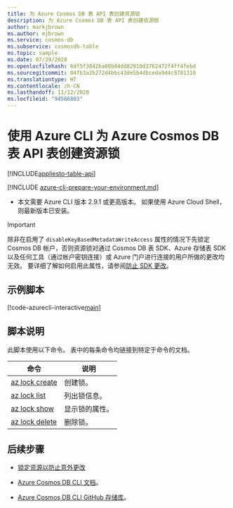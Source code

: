 ```yaml
---
title: 为 Azure Cosmos DB 表 API 表创建资源锁
description: 为 Azure Cosmos DB 表 API 表创建资源锁
author: markjbrown
ms.author: mjbrown
ms.service: cosmos-db
ms.subservice: cosmosdb-table
ms.topic: sample
ms.date: 07/29/2020
ms.openlocfilehash: 6df5f3842ba08b04dd82910d3762472f4ff4febd
ms.sourcegitcommit: 04fb3a2b272d4bbc43de5b4dbceda9d4c9701310
ms.translationtype: HT
ms.contentlocale: zh-CN
ms.lasthandoff: 11/12/2020
ms.locfileid: "94566803"
---
```

# <a name="create-resource-lock-for-a-azure-cosmos-db-table-api-table-using-azure-cli"></a>使用 Azure CLI 为 Azure Cosmos DB 表 API 表创建资源锁
[!INCLUDE[appliesto-table-api](../../../includes/appliesto-table-api.md)]

[!INCLUDE [azure-cli-prepare-your-environment.md](../../../../../includes/azure-cli-prepare-your-environment.md)]

- 本文需要 Azure CLI 版本 2.9.1 或更高版本。 如果使用 Azure Cloud Shell，则最新版本已安装。

> [!IMPORTANT]
> 除非在启用了 `disableKeyBasedMetadataWriteAccess` 属性的情况下先锁定 Cosmos DB 帐户，否则资源锁对通过 Cosmos DB 表 SDK、Azure 存储表 SDK 以及任何工具（通过帐户密钥连接）或 Azure 门户进行连接的用户所做的更改均无效。 要详细了解如何启用此属性，请参阅[防止 SDK 更改](../../../role-based-access-control.md#prevent-sdk-changes)。

## <a name="sample-script"></a>示例脚本

[!code-azurecli-interactive[main](../../../../../cli_scripts/cosmosdb/table/lock.sh "Create a resource lock for an Azure Cosmos DB Table API table.")]

## <a name="script-explanation"></a>脚本说明

此脚本使用以下命令。 表中的每条命令均链接到特定于命令的文档。

| 命令 | 说明 |
|---|---|
| [az lock create](/cli/azure/lock#az-lock-create) | 创建锁。 |
| [az lock list](/cli/azure/lock#az-lock-list) | 列出锁信息。 |
| [az lock show](/cli/azure/lock#az-lock-show) | 显示锁的属性。 |
| [az lock delete](/cli/azure/lock#az-lock-delete) | 删除锁。 |

## <a name="next-steps"></a>后续步骤

- [锁定资源以防止意外更改](../../../../azure-resource-manager/management/lock-resources.md)

- [Azure Cosmos DB CLI 文档](/cli/azure/cosmosdb)。

- [Azure Cosmos DB CLI GitHub 存储库](https://github.com/Azure-Samples/azure-cli-samples/tree/master/cosmosdb)。
